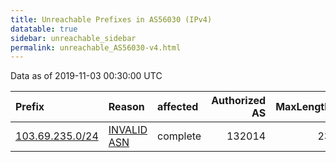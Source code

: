 ```yaml
---
title: Unreachable Prefixes in AS56030 (IPv4)
datatable: true
sidebar: unreachable_sidebar
permalink: unreachable_AS56030-v4.html
---
```


Data as of 2019-11-03 00:30:00 UTC


<div class="datatable-begin"></div>

| Prefix                                                   | Reason                                                                                                 | affected   |   Authorized AS |   MaxLength | Anchor                                       |   unreachable /24s |
|:---------------------------------------------------------|:-------------------------------------------------------------------------------------------------------|:-----------|----------------:|------------:|:---------------------------------------------|-------------------:|
| [103.69.235.0/24](https://stat.ripe.net/103.69.235.0/24) | [INVALID ASN](https://rpki-validator.ripe.net/announcement-preview?asn=AS56030&prefix=103.69.235.0/24) | complete   |          132014 |          23 | [APNIC](unreachable_APNIC_RPKI_Root-v4.html) |                  1 |

<div class="datatable-end"></div>